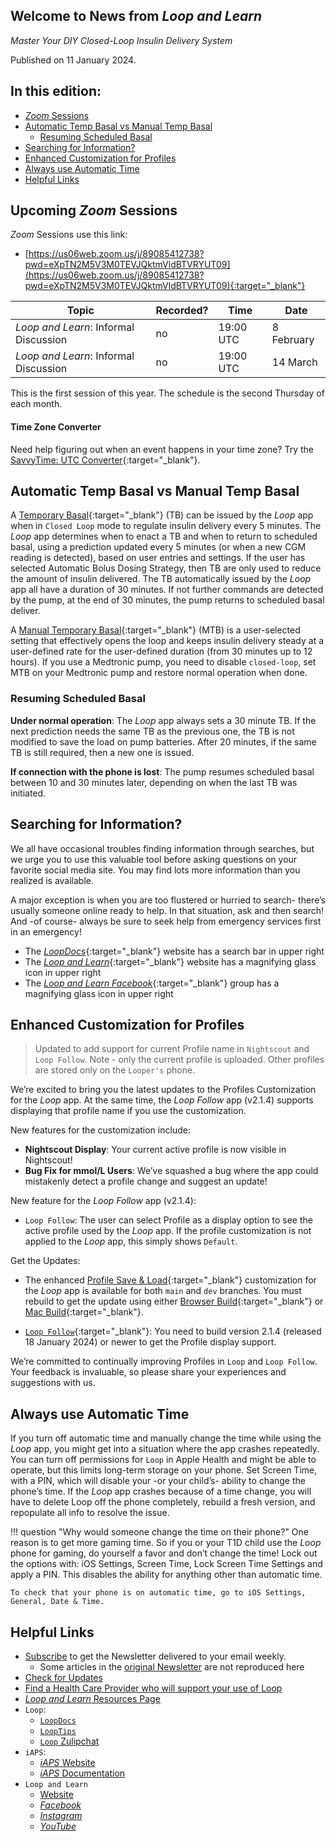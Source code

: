 ## Welcome to News from&nbsp;_<span translate="no">Loop and Learn</span>_

_Master Your DIY Closed-Loop Insulin Delivery System_

Published on 11 January 2024.

## In this edition:

* [*Zoom* Sessions](#upcoming-zoom-sessions)
* [Automatic Temp Basal vs Manual Temp Basal](#automatic-temp-basal-vs-manual-temp-basal)
    * [Resuming Scheduled Basal](#resuming-scheduled-basal)
* [Searching for Information?](#searching-for-information)
* [Enhanced Customization for Profiles](#enhanced-customization-for-profiles)
* [Always use Automatic Time](#always-use-automatic-time)
* [Helpful Links](#helpful-links)

## Upcoming *Zoom* Sessions

*Zoom* Sessions use this link:

* [https://us06web.zoom.us/j/89085412738?pwd=eXpTN2M5V3M0TEVJQktmVldBTVRYUT09](https://us06web.zoom.us/j/89085412738?pwd=eXpTN2M5V3M0TEVJQktmVldBTVRYUT09){:target="_blank"}

| Topic | Recorded? | Time | Date |
| - | - | - | - |
| _<span translate="no">Loop and Learn</span>_: Informal Discussion | no | 19:00 UTC | 8 February |
| _<span translate="no">Loop and Learn</span>_: Informal Discussion | no | 19:00 UTC | 14 March |

This is the first session of this year. The schedule is the second Thursday of each month.

#### Time Zone Converter

Need help figuring out when an event happens in your time zone? Try the [SavvyTime: UTC Converter](https://savvytime.com/converter/utc){:target="_blank"}.

## Automatic Temp Basal vs Manual Temp Basal

A [Temporary Basal](https://loopkit.github.io/loopdocs/operation/algorithm/temp-basal/){:target="_blank"} (TB) can be issued by the *Loop* app when in `Closed Loop` mode to regulate insulin delivery every 5 minutes. The *Loop* app determines when to enact  a TB and when to return to scheduled basal, using a prediction updated every 5 minutes (or when a new CGM reading is detected), based on user entries and settings. If the user has selected <span>Automatic Bolus</span> <span>Dosing Strategy</span>, then TB are only used to reduce the amount of insulin delivered. The TB automatically issued by the *Loop* app all have a duration of 30 minutes. If not further commands are detected by the pump, at the end of 30 minutes, the pump returns to scheduled basal deliver.

A [Manual Temporary Basal](https://loopkit.github.io/loopdocs/loop-3/omnipod/#manual-temp-basal){:target="_blank"} (MTB) is a user-selected setting that effectively opens the loop and keeps insulin delivery steady at a user-defined rate for the user-defined duration (from 30 minutes up to 12 hours). If you use a Medtronic pump, you need to disable `closed-loop`, set MTB on your Medtronic pump and restore normal operation when done.

### Resuming Scheduled Basal

**Under normal operation**: The *Loop* app always sets a 30 minute TB. If the next prediction needs the same TB as the previous one, the TB is not modified to save the load on pump batteries. After 20 minutes, if the same TB is still required, then a new one is issued.

**If connection with the phone is lost**: The pump resumes scheduled basal between 10 and 30 minutes later, depending on when the last TB was initiated.

## Searching for Information?

We all have occasional troubles finding information through searches, but we urge you to use this valuable tool before asking questions on your favorite social media site. You may find lots more information than you realized is available.

A major exception is when you are too flustered or hurried to search- there’s usually someone online ready to help. In that situation, ask and then search! And -of course-  always be sure to seek help from emergency services first in an emergency!

* The [*LoopDocs*](https://loopkit.github.io/loopdocs/){:target="_blank"} website has a search bar in upper right
* The [*Loop and Learn*](https://www.loopandlearn.org){:target="_blank"} website has a magnifying glass icon in upper right
* The [*Loop and Learn Facebook*](https://www.loopandlearn.org){:target="_blank"} group has a magnifying glass icon in upper right

## Enhanced Customization for Profiles

> Updated to add support for current Profile name in `Nightscout` and `Loop Follow`. Note - only the current profile is uploaded. Other profiles are stored only on the `Looper's` phone.

We’re excited to bring you the latest updates to the Profiles Customization for the *Loop* app. At the same time, the *Loop Follow* app (v2.1.4) supports displaying that profile name if you use the customization. 

New features for the customization include:

* **Nightscout Display**: Your current active profile is now visible in Nightscout!
* **Bug Fix for mmol/L Users**: We’ve squashed a bug where the app could mistakenly detect a profile change and suggest an update!

New feature for the *Loop Follow* app (v2.1.4):

* `Loop Follow`: The user can select Profile as a display option to see the active profile used by the *Loop* app. If the profile customization is not applied to the *Loop* app, this simply shows `Default`.

Get the Updates:

* The enhanced [Profile Save & Load](https://www.loopandlearn.org/loop-features-in-development/#pr-2002){:target="_blank"} customization for the *Loop* app is available for both `main` and `dev` branches. You must rebuild to get the update using either [Browser Build](https://www.loopandlearn.org/custom-code/#github-intro){:target="_blank"} or [Mac Build](https://www.loopandlearn.org/custom-code/#customization-select){:target="_blank"}.

* [`Loop Follow`](https://www.loopandlearn.org/loop-follow/#build-lf){:target="_blank"}: You need to build version 2.1.4 (released 18 January 2024) or newer to get the Profile display support.

We’re committed to continually improving Profiles in `Loop` and `Loop Follow`. Your feedback is invaluable, so please share your experiences and suggestions with us.

## Always use Automatic Time

If you turn off automatic time and manually change the time while using the *Loop* app, you might get into a situation where the app crashes repeatedly. You can turn off permissions for `Loop` in Apple Health and might be able to operate, but this limits long-term storage on your phone. Set Screen Time, with a PIN, which will disable your -or your child’s- ability to change the phone’s time. If the *Loop* app crashes because of a time change, you will have to delete Loop off the phone completely, rebuild a fresh version, and repopulate all info to resolve the issue.

!!! question "Why would someone change the time on their phone?"
    One reason is to get more gaming time. So if you or your T1D child use the *Loop* phone for gaming, do yourself a favor and don’t change the time! Lock out the options with: iOS Settings, Screen Time, Lock Screen Time Settings and apply a PIN. This disables the ability for anything other than automatic time.

    To check that your phone is on automatic time, go to iOS Settings, General, Date & Time.

## Helpful Links

* [Subscribe](https://www.loopandlearn.org/newsletter-signup/) to get the Newsletter delivered to your email weekly.
    * Some articles in the [original Newsletter](https://www.loopandlearn.org/2022/10/19/loop-and-learn-newsletter/) are not reproduced here
* [Check for Updates](https://www.loopandlearn.org/version-updates/)
* [Find a Health Care Provider who will support your use of&nbsp;<span translate="no">Loop</span>](https://www.loopandlearn.org/hcp-recommendations/)
* [_<span translate="no">Loop and Learn</span>_&nbsp;Resources Page](https://www.loopandlearn.org/resources/)
* <code>Loop</code>:
    * [`LoopDocs`](https://loopkit.github.io/loopdocs/)
    * [`LoopTips`](https://loopkit.github.io/looptips/)
    * [`Loop` Zulipchat](https://loop.zulipchat.com/)
* <code>iAPS</code>:
    * [*iAPS* Website](https://www.iaps-app.org/)
    * [*iAPS* Documentation](http://iapsdocs.org/)
* <code>Loop and Learn</code>
    * [Website](https://www.loopandlearn.org/)
    * [*Facebook*](https://www.facebook.com/groups/LOOPandLEARN)
    * [*Instagram*](https://www.instagram.com/loopandlearn/)
    * [*YouTube*](https://www.youtube.com/c/loopandlearn)
